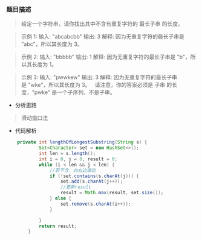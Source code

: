### 题目描述

>  给定一个字符串，请你找出其中不含有重复字符的 最长子串 的长度。

>   示例 1:
   输入: "abcabcbb"
   输出: 3
   解释: 因为无重复字符的最长子串是 "abc"，所以其长度为 3。
   
>   示例 2:
   输入: "bbbbb"
   输出: 1
   解释: 因为无重复字符的最长子串是 "b"，所以其长度为 1。
   
>   示例 3:
   输入: "pwwkew"
   输出: 3
   解释: 因为无重复字符的最长子串是 "wke"，所以其长度为 3。
        请注意，你的答案必须是 子串 的长度，"pwke" 是一个子序列，不是子串。
  
 
* 分析思路
> 滑动窗口法


* 代码解析

```java
    private int lengthOfLongestSubstring(String s) {
            Set<Character> set = new HashSet<>();
            int len = s.length();
            int i = 0, j = 0, result = 0;
            while (i < len && j < len) {
                //若不含，向右边滑动
                if (!set.contains(s.charAt(j))) {
                    set.add(s.charAt(j++));
                    //更新result
                    result = Math.max(result, set.size());
                } else {
                    set.remove(s.charAt(i++));
                }

            }
            return result;
        }
```